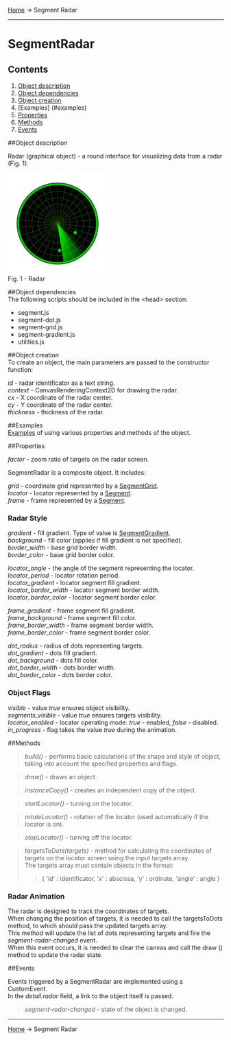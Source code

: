 <a href="../readme.html">Home</a> → Segment Radar

***

# SegmentRadar

## Contents
1. [Object description](#description)  
2. [Object dependencies](#dependencies)
3. [Object creation](#constructor)  
4. [Examples] (#examples)  
5. [Properties](#properties)  
6. [Methods](#methods)  
7. [Events](#events)  

##<a id="description"></a>Object description  

Radar (graphical object) - a round interface for visualizing data from a radar (Fig. 1).  

![SegmentRadarGeometry](../docs/images/segment_radar.png)  
Fig. 1 - Radar

##<a id="dependencies"></a>Object dependencies  
The following scripts should be included in the \<head> section:  

* segment.js  
* segment-dot.js   
* segment-grid.js  
* segment-gradient.js  
* utilities.js  

##<a id="constructor"></a>Object creation  
To create an object, the main parameters are passed to the constructor function:  
>
*id* - radar identificator as a text string.  
*context* - CanvasRenderingContext2D for drawing the radar.  
*cx* - X coordinate of the radar center.  
*cy* - Y coordinate of the radar center.  
*thickness* - thickness of the radar.  

##<a id="examples"></a>Examples  
<a href="../examples/round-radar-examples.html" target="_blank">Examples</a> of using various properties and methods of the object.  

##<a id="properties"></a>Properties

*factor* - zoom ratio of targets on the radar screen.  

SegmentRadar is a composite object. It includes:  
>
*grid* - coordinate grid represented by a <a href="segment-grid.html">SegmentGrid</a>.  
*locator* - locator represented by a <a href="segment.html">Segment</a>.  
*frame* - frame represented by a <a href="segment.html">Segment</a>.  

### Radar Style  
>
*gradient* - fill gradient. Type of value is <a href="segment-gradient.html">SegmentGradient</a>.  
*background* - fill color (applies if fill gradient is not specified).  
*border_width* - base grid border width.  
*border_color* - base grid border color.

>
*locator_angle* - the angle of the segment representing the locator.  
*locator_period* - locator rotation period.  
*locator_gradient* - locator segment fill gradient.  
*locator_border_width* - locator segment border width.  
*locator_border_color* - locator segment border color.  

>
*frame_gradient* - frame segment fill gradient.  
*frame_background* - frame segment fill color.  
*frame_border_width* - frame segment border width.  
*frame_border_color* - frame segment border color.  

>
*dot_radius* - radius of dots representing targets.  
*dot_gradient* - dots fill gradient.  
*dot_background* - dots fill color.  
*dot_border_width* - dots border width.  
*dot_border_color* - dots border color.  

### Object Flags  
>
*visible* - value *true* ensures object visibility.  
*segments_visible* - value *true* ensures targets visibility.  
*locator_enabled* - locator operating mode: *true* - enabled, *false* - disabled.  
*in_progress* - flag takes the value *true* during the animation.  

##<a id="methods"></a>Methods  

> *build()* - performs basic calculations of the shape and style of object, taking into account the specified properties and flags.  

> *draw()* - draws an object.  

> *instanceCopy()* - creates an independent copy of the object.  

> *startLocator()* - turning on the locator.  

> *rotateLocator()* - rotation of the locator (used automatically if the locator is on).  

> *stopLocator()* - turning off the locator.  

> *targetsToDots(targets)* - method for calculating the coordinates of targets on the locator screen using the input targets array.  
The targets array must contain objects in the format:  
>>  {  'id' : identificator, 'x' : abscissa, 'y' : ordinate, 'angle' : angle }  

### Radar Animation  

The radar is designed to track the coordinates of targets.  
When changing the position of targets, it is needed to call the targetsToDots method, to which should pass the updated targets array.  
This method will update the list of dots representing targets and fire the *segment-radar-changed* event.  
When this event occurs, it is needed to clear the canvas and call the draw () method to update the radar state.  

##<a id="events"></a>Events  

Events triggered by a SegmentRadar are implemented using a CustomEvent.  
In the *detail.radar* field, a link to the object itself is passed.  

> *segment-radar-changed* - state of the object is changed.  
  
***

<a href="../readme.html">Home</a> → Segment Radar  
